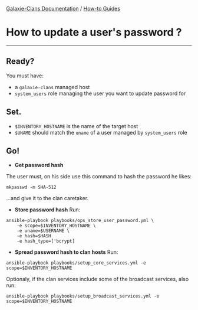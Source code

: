 [Galaxie-Clans Documentation](README.md) / [How-to Guides](_HOWTO__.md)

# How to update a user's password ?
---
## Ready?

You must have:
* a `galaxie-clans` managed host
* `system_users` role managing the user you want to update password for

## Set.

* `$INVENTORY_HOSTNAME` is the name of the target host
* `$UNAME` should match the `uname` of a user managed by `system_users` role

## Go!

* __Get password hash__

The user must, on his side use this command to hash the password he likes:
```
mkpasswd -m SHA-512
```

...and give it to the clan caretaker.

* __Store password hash__
Run:
```
ansible-playbook playbooks/ops_store_user_password.yml \
    -e scope=$INVENTORY_HOSTNAME \
    -e uname=$USERNAME \
    -e hash=$HASH
    -e hash_type=['bcrypt]
```

* __Spread password hash to clan hosts__
Run:
```
ansible-playbook playbooks/setup_core_services.yml -e scope=$INVENTORY_HOSTNAME
```

Optionaly, if the clan services include some of the broadcast services, also run:
```
ansible-playbook playbooks/setup_broadcast_services.yml -e scope=$INVENTORY_HOSTNAME 
```
